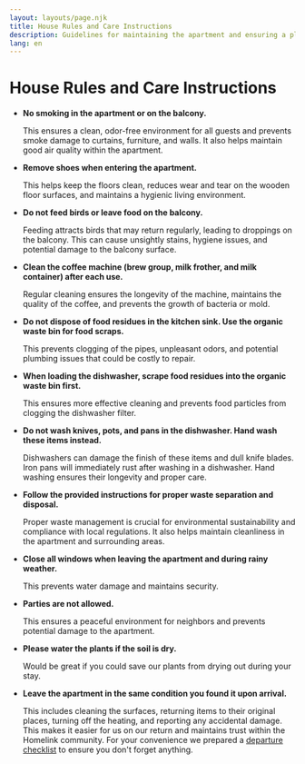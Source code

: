 ```yaml
---
layout: layouts/page.njk
title: House Rules and Care Instructions
description: Guidelines for maintaining the apartment and ensuring a pleasant stay
lang: en
---
```


# House Rules and Care Instructions

- **No smoking in the apartment or on the balcony.**
  
  This ensures a clean, odor-free environment for all guests and prevents smoke damage to curtains, furniture, and walls. It also helps maintain good air quality within the apartment.

- **Remove shoes when entering the apartment.**
  
  This helps keep the floors clean, reduces wear and tear on the wooden floor surfaces, and maintains a hygienic living environment.

- **Do not feed birds or leave food on the balcony.**
  
  Feeding attracts birds that may return regularly, leading to droppings on the balcony. This can cause unsightly stains, hygiene issues, and potential damage to the balcony surface.

- **Clean the coffee machine (brew group, milk frother, and milk container) after each use.**
  
  Regular cleaning ensures the longevity of the machine, maintains the quality of the coffee, and prevents the growth of bacteria or mold.

- **Do not dispose of food residues in the kitchen sink. Use the organic waste bin for food scraps.**
  
  This prevents clogging of the pipes, unpleasant odors, and potential plumbing issues that could be costly to repair.

- **When loading the dishwasher, scrape food residues into the organic waste bin first.**
  
  This ensures more effective cleaning and prevents food particles from clogging the dishwasher filter.

- **Do not wash knives, pots, and pans in the dishwasher. Hand wash these items instead.**
  
  Dishwashers can damage the finish of these items and dull knife blades. Iron pans will immediately rust after washing in a dishwasher. Hand washing ensures their longevity and proper care.

- **Follow the provided instructions for proper waste separation and disposal.**
  
  Proper waste management is crucial for environmental sustainability and compliance with local regulations. It also helps maintain cleanliness in the apartment and surrounding areas.

- **Close all windows when leaving the apartment and during rainy weather.**
  
  This prevents water damage and maintains security.

- **Parties are not allowed.**
  
  This ensures a peaceful environment for neighbors and prevents potential damage to the apartment.

- **Please water the plants if the soil is dry.**
  
  Would be great if you could save our plants from drying out during your stay.

- **Leave the apartment in the same condition you found it upon arrival.**
  
  This includes cleaning the surfaces, returning items to their original places, turning off the heating, and reporting any accidental damage. This makes it easier for us on our return and maintains trust within the Homelink community. For your convenience we prepared a [departure checklist](/en/departure/) to ensure you don't forget anything.